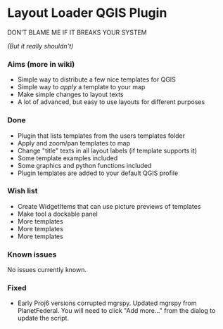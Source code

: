 # Layout Loader QGIS Plugin
DON'T BLAME ME IF IT BREAKS YOUR SYSTEM

_(But it really shouldn't)_

### Aims (more in wiki)
* Simple way to distribute a few nice templates for QGIS
* Simple way to _apply_ a template to your map
* Make simple changes to layout texts
* A lot of advanced, but easy to use layouts for different purposes

### Done
* Plugin that lists templates from the users templates folder
* Apply and zoom/pan templates to map
* Change "title" texts in all layout labels (if template supports it)
* Some template examples included
* Some graphics and python functions included
* Plugin templates are added to your default QGIS profile

### Wish list
* Create WidgetItems that can use picture previews of templates
* Make tool a dockable panel
* More templates
* More templates
* More templates

### Known issues
No issues currently known.

### Fixed
* Early Proj6 versions corrupted mgrspy. Updated mgrspy from PlanetFederal. You will need to click "Add more..." from the dialog to update the script.
